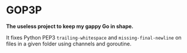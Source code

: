 # GOP3P

**The useless project to keep my gappy Go in shape.**

It fixes Python PEP3 `trailing-whitespace` and `missing-final-newline` on files in a given folder using channels and goroutine.